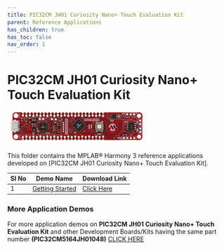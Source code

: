 ```yaml
---
title: PIC32CM JH01 Curiosity Nano+ Touch Evaluation Kit
parent: Reference Applications
has_children: true
has_toc: false
nav_order: 1
---
```

# PIC32CM JH01 Curiosity Nano+ Touch Evaluation Kit 
<h4 align="left"> <img src = "image.png"> </h4>

This folder contains the MPLAB® Harmony 3 reference applications developed on [PIC32CM JH01 Curiosity Nano+ Touch Evaluation Kit].

|SI No| Demo Name | Download Link |
| --- | --- | -- |
| 1 | [Getting Started](./pic32cm_jh01_cnano_getting_started/readme.md) | [Click Here](https://github.com/Microchip-MPLAB-Harmony/reference_apps/releases/latest/download/pic32cm_jh01_cnano_getting_started.zip) |

### More Application Demos

For more application demos on **PIC32CM JH01 Curiosity Nano+ Touch Evaluation Kit** and other Development Boards/Kits having the same part number **(PIC32CM5164JH01048)** <a href="https://mplab-discover.microchip.com/v1/itemtype/com.microchip.ide.project?s0=PIC32CM5164JH01048" target="_blank"> CLICK HERE </a>

